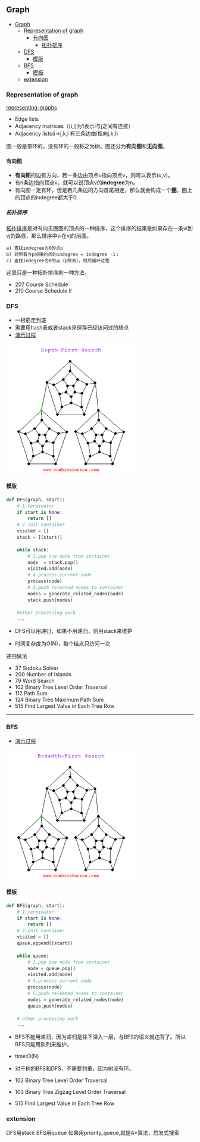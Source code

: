 ## Graph 


<!-- @import "[TOC]" {cmd="toc" depthFrom=1 depthTo=6 orderedList=false} -->
<!-- code_chunk_output -->

* [Graph](#graph)
	* [Representation of graph](#representation-of-graph)
		* [有向图](#有向图)
			* [拓扑排序](#拓扑排序)
	* [DFS](#dfs)
		* [模版](#模版)
	* [BFS](#bfs)
		* [模板](#模板)
	* [extension](#extension)

<!-- /code_chunk_output -->


### Representation of graph
[representing-graphs](https://www.khanacademy.org/computing/computer-science/algorithms/graph-representation/a/representing-graphs)
* Edge lists
* Adjacency matrices（(i,j)为1表示i与j之间有连接）
* Adjacency lists(i->j,k,l 有三条边由i指向j,k,l)

图一般是带环的，没有环的一般称之为树。图还分为**有向图**和**无向图**。
#### 有向图
* **有向图**的边有方向，若一条边由顶点u指向顶点v，则可以表示(u,v)。
* 有n条边指向顶点v，就可以说顶点v的**indegree**为n。
* 有向图一定有环，但是若几条边的方向首尾相连，那么就会构成一个**圈**。圈上的顶点的indegree都大于0.

##### 拓扑排序
[拓扑排序](http://blog.csdn.net/changyuanchn/article/details/17067349)是对有向无圈图的顶点的一种排序，这个排序的结果是如果存在一条vi到vj的路径，那么排序中vi在vj的前面。
```
a) 查找indegree为0的点p
b) 对所有与p邻接的点的indegree = indegree -1；
c) 查找indegree为0的点（p除外），然后循环过程
```
这里只是一种拓扑排序的一种方法。
* 207 Course Schedule
* 210 Course Schedule II

### DFS
* 一根筋走到底
* 需要用hash表或者stack来保存已经访问过的结点
* [演示过程](http://www.cs.usfca.edu/~galles/visualization/DFS.html)

<!-- ![dfs](./img/Graph/dfs.png) -->
![dfs_gif](./img/Graph/dfs.gif)
#### 模版
```python
def DFS(graph, start):
    # 1.terminator
    if start is None:
        return []
    # 2.init container
    visited = []
    stack = [(start)]

    while stack:
        # 3.pop one node from container
        node  = stack.pop()
        visited.add(node)
        # 4.process current node
        process(node)
        # 5.push releated nodes to container
        nodes = generate_related_nodes(node)
        stack.push(nodes)

    #other processing work
    ...
```
* DFS可以用递归，如果不用递归，则用stack来维护

* 时间复杂度为O(N)，每个结点只访问一次

递归做法
* 37 Sudoku Solver
* 200 Number of Islands
* 79 Word Search
* 102 Binary Tree Level Order Traversal
* 112 Path Sum
* 124 Binary Tree Maximum Path Sum
* 515 Find Largest Value in Each Tree Row


----
### BFS
* [演示过程](http://www.cs.usfca.edu/~galles/visualization/BFS.html)
<!-- ![dfs](./img/Graph/bfs.png) -->
![dfs_gif](./img/Graph/bfs.gif)

#### 模板
```python
def BFS(graph, start):
    # 1.terminator
    if start is None:
        return []
    # 2.init container
    visited = []
    queue.append([start])

    while queue:
        # 3.pop one node from container
        node = queue.pop()
        visited.add(node)
        # 4.process current node
        process(node)
        # 5.push releated nodes to container
        nodes = generate_related_nodes(node)
        queue.push(nodes)

    # other processing work
    ...
```

* BFS不能用递归，因为递归是往下深入一层，与BFS的语义就违背了。所以BFS只能用队列来维护。
* time:O(N)

* 对于树的BFS和DFS，不需要判重，因为树没有环。

* 102 Binary Tree Level Order Traversal
* 103 Binary Tree Zigzag Level Order Traversal  
* 515 Find Largest Value in Each Tree Row

### extension
DFS用stack
BFS用queue
如果用priority_queue,就是A*算法，启发式搜索